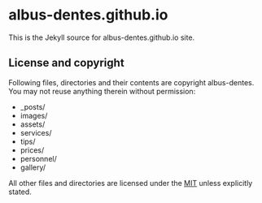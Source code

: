 # albus-dentes.github.io
This is the Jekyll source for albus-dentes.github.io site.

## License and copyright

Following files, directories and their contents are copyright albus-dentes. You may not reuse anything therein without permission:

* _posts/
* images/
* assets/
* services/
* tips/
* prices/
* personnel/
* gallery/

All other files and directories are licensed under the [MIT](http://www.opensource.org/licenses/mit-license.php) unless explicitly stated.
